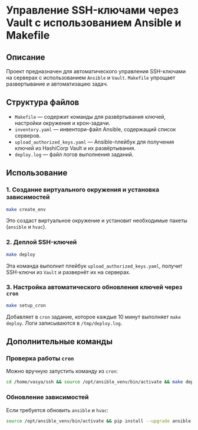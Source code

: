 # Управление SSH-ключами через Vault с использованием Ansible и Makefile

## Описание

Проект предназначен для автоматического управления SSH-ключами на серверах с использованием `Ansible` и `Vault`. `Makefile` упрощает развертывание и автоматизацию задач.

## Структура файлов

- `Makefile` — содержит команды для развёртывания ключей, настройки окружения и крон-задачи.
- `inventory.yaml` — инвентори-файл Ansible, содержащий список серверов.
- `upload_authorized_keys.yaml` — Ansible-плейбук для получения ключей из HashiCorp Vault и их развёртывания.
- `deploy.log` — файл логов выполнения заданий.

## Использование

### 1. Создание виртуального окружения и установка зависимостей

```sh
make create_env
```

Это создаст виртуальное окружение и установит необходимые пакеты (`ansible` и `hvac`).

### 2. Деплой SSH-ключей

```sh
make deploy
```

Эта команда выполнит плейбук `upload_authorized_keys.yaml`, получит SSH-ключи из `Vault` и развернёт их на серверах.

### 3. Настройка автоматического обновления ключей через `cron`

```sh
make setup_cron
```

Добавляет в `cron` задание, которое каждые 10 минут выполняет `make deploy`. Логи записываются в `/tmp/deploy.log`.

## Дополнительные команды

### Проверка работы `cron`

Можно вручную запустить команду из `cron`:

```sh
cd /home/vasya/ssh && source /opt/ansible_venv/bin/activate && make deploy
```

### Обновление зависимостей

Если требуется обновить `ansible` и `hvac`:

```sh
source /opt/ansible_venv/bin/activate && pip install --upgrade ansible hvac
```



